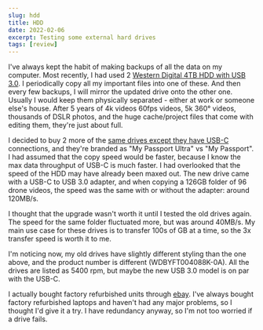 ```yaml
---
slug: hdd
title: HDD
date: 2022-02-06
excerpt: Testing some external hard drives
tags: [review]
---
```


I've always kept the habit of making backups of all the data on my computer. Most recently, I had used 2 [Western Digital 4TB HDD with USB 3.0](https://amzn.to/3GtMWeE). I periodically copy all my important files into one of these. And then every few backups, I will mirror the updated drive onto the other one. Usually I would keep them physically separated - either at work or someone else's house. After 5 years of 4k videos 60fps videos, 5k 360° videos, thousands of DSLR photos, and the huge cache/project files that come with editing them, they're just about full.

I decided to buy 2 more of the [same drives except they have USB-C](https://amzn.to/3GyMOdE) connections, and they're branded as "My Passport Ultra" vs "My Passport". I had assumed that the copy speed would be faster, because I know the max data throughput of USB-C is much faster. I had overlooked that the speed of the HDD may have already been maxed out. The new drive came with a USB-C to USB 3.0 adapter, and when copying a 126GB folder of 96 drone videos, the speed was the same with or without the adapter: around 120MB/s.

I thought that the upgrade wasn't worth it until I tested the old drives again. The speed for the same folder fluctuated more, but was around 40MB/s. My main use case for these drives is to transfer 100s of GB at a time, so the 3x transfer speed is worth it to me.

I'm noticing now, my old drives have slightly different styling than the one above, and the product number is different (WDBYFT004088K-0A). All the drives are listed as 5400 rpm, but maybe the new USB 3.0 model is on par with the USB-C.

I actually bought factory refurbished units through [ebay](https://www.ebay.com/itm/294540834277?epid=28048591677&hash=item44940075e5:g:NbsAAOSwuVFhjZ1C). I've always bought factory refurbished laptops and haven't had any major problems, so I thought I'd give it a try. I have redundancy anyway, so I'm not too worried if a drive fails.
